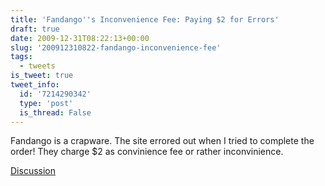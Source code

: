 ```yaml
---
title: 'Fandango''s Inconvenience Fee: Paying $2 for Errors'
draft: true
date: 2009-12-31T08:22:13+00:00
slug: '200912310822-fandango-inconvenience-fee'
tags:
  - tweets
is_tweet: true
tweet_info:
  id: '7214290342'
  type: 'post'
  is_thread: False
---
```




Fandango is a crapware. The site errored out when I tried to complete the order! They charge $2 as convinience fee or rather inconvinience.

[Discussion](https://x.com/sytelus/status/7214290342)
